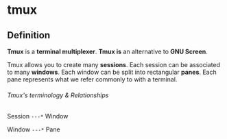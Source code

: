 # tmux

## Definition

**Tmux** is a **terminal multiplexer**.
**Tmux is** an alternative to **GNU Screen**.

Tmux allows you to create many **sessions**. Each session can be associated to many **windows**. Each window can be split into rectangular **panes**. Each pane represents what we refer commonly to with a terminal.

###### Tmux's terminology & Relationships
Session `---*` Window

Window `---*` Pane
